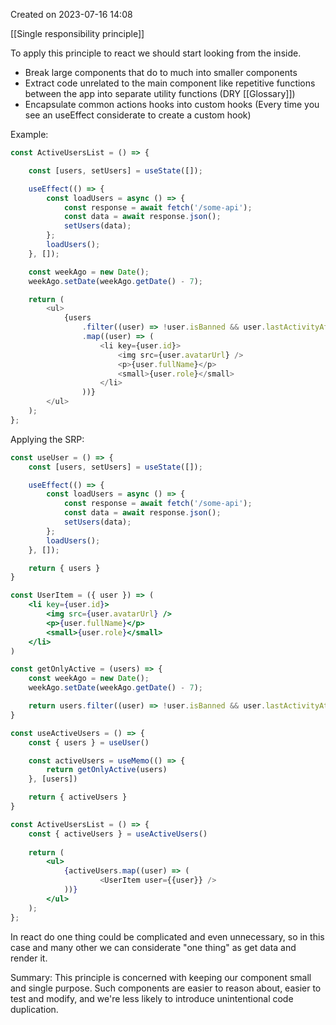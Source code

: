 Created on 2023-07-16 14:08 

[[Single responsibility principle]]

To apply this principle to react we should start looking from the inside.

- Break large components that do to much into smaller components
- Extract code unrelated to the main component like repetitive functions between the app into separate utility functions (DRY [[Glossary]])
- Encapsulate common actions hooks into custom hooks (Every time you see an useEffect considerate to create a custom hook)

Example:

```jsx
const ActiveUsersList = () => {

    const [users, setUsers] = useState([]);

    useEffect(() => {
        const loadUsers = async () => {
            const response = await fetch('/some-api');
            const data = await response.json();
            setUsers(data);
        };
        loadUsers();
    }, []);

    const weekAgo = new Date();
    weekAgo.setDate(weekAgo.getDate() - 7);

    return (
        <ul>
            {users
                .filter((user) => !user.isBanned && user.lastActivityAt >= weekAgo)
                .map((user) => (
                    <li key={user.id}>
                        <img src={user.avatarUrl} />
                        <p>{user.fullName}</p>
                        <small>{user.role}</small>
                    </li>
                ))}
        </ul>
    );
};

```

Applying the SRP:

```jsx
const useUser = () => {
    const [users, setUsers] = useState([]);

    useEffect(() => {
        const loadUsers = async () => {
            const response = await fetch('/some-api');
            const data = await response.json();
            setUsers(data);
        };
        loadUsers();
    }, []);

	return { users }
}

const UserItem = ({ user }) => (
	<li key={user.id}>
		<img src={user.avatarUrl} />
		<p>{user.fullName}</p>
		<small>{user.role}</small>
	</li>
)

const getOnlyActive = (users) => {
	const weekAgo = new Date();
    weekAgo.setDate(weekAgo.getDate() - 7);

	return users.filter((user) => !user.isBanned && user.lastActivityAt >= weekAgo)
}

const useActiveUsers = () => {
	const { users } = useUser()

	const activeUsers = useMemo(() => {
		return getOnlyActive(users)
	}, [users])

	return { activeUsers }
}

const ActiveUsersList = () => {
	const { activeUsers } = useActiveUsers()
	
    return (
		<ul>
            {activeUsers.map((user) => (
                    <UserItem user={{user}} />
            ))}
        </ul>
    );
};

```

In react do one thing could be complicated and even unnecessary, so in this case and many other we can considerate "one thing" as get data and render it.

Summary: This principle is concerned with keeping our component small and single purpose. Such components are easier to reason about, easier to test and modify, and we're less likely to introduce unintentional code duplication.